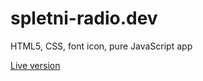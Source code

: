 # spletni-radio.dev

HTML5, CSS, font icon, pure JavaScript app 

<a href="http://radio.primaprodukcija.si" target="_blank">Live version</a>
